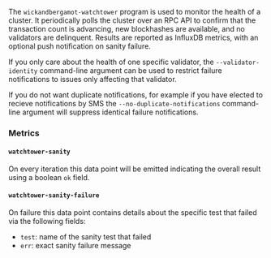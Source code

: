 The `wickandbergamot-watchtower` program is used to monitor the health of a cluster.  It
periodically polls the cluster over an RPC API to confirm that the transaction
count is advancing, new blockhashes are available, and no validators are
delinquent.  Results are reported as InfluxDB metrics, with an optional push
notification on sanity failure.

If you only care about the health of one specific validator, the
`--validator-identity` command-line argument can be used to restrict failure
notifications to issues only affecting that validator.

If you do not want duplicate notifications, for example if you have elected to
recieve notifications by SMS the
`--no-duplicate-notifications` command-line argument will suppress identical
failure notifications.

### Metrics
#### `watchtower-sanity`
On every iteration this data point will be emitted indicating the overall result
using a boolean `ok` field.

#### `watchtower-sanity-failure`
On failure this data point contains details about the specific test that failed via
the following fields:
* `test`: name of the sanity test that failed
* `err`: exact sanity failure message
